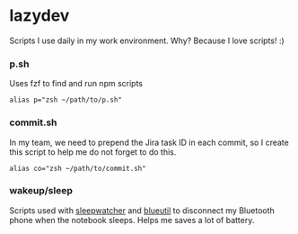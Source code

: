 # lazydev

Scripts I use daily in my work environment. Why? Because I love scripts! :)

### p.sh

Uses fzf to find and run npm scripts

```alias p="zsh ~/path/to/p.sh"```

### commit.sh

In my team, we need to prepend the Jira task ID in each commit, so I create this script to help me do not forget to do this.

```alias co="zsh ~/path/to/commit.sh"```

### wakeup/sleep

Scripts used with [sleepwatcher](https://www.bernhard-baehr.de/) and [blueutil](https://github.com/toy/blueutil) to disconnect my Bluetooth phone when the notebook sleeps. Helps me saves a lot of battery.
